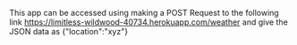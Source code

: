 This app can be accessed using making a POST Request to the following link https://limitless-wildwood-40734.herokuapp.com/weather and give the JSON data as {"location":"xyz"}
